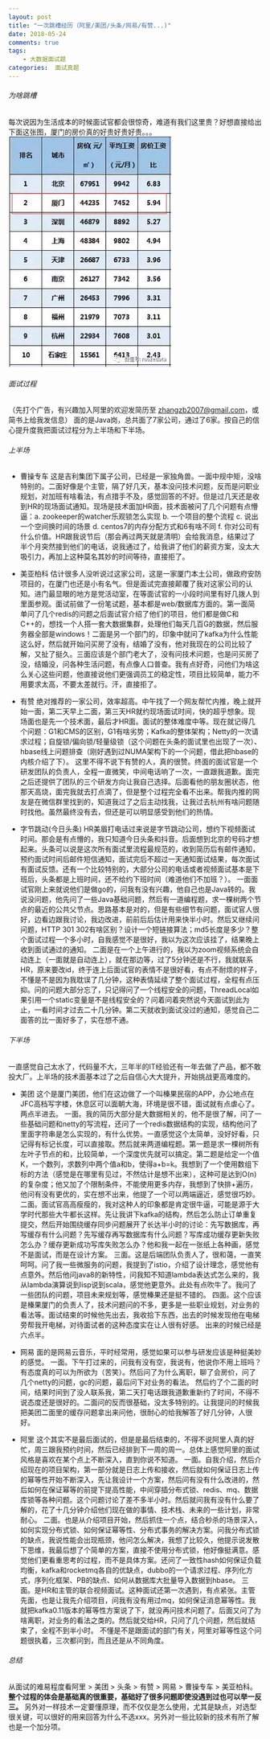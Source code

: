 ```yaml
---
layout: post
title: "一次跳槽经历（阿里/美团/头条/网易/有赞...)"
date: 2018-05-24
comments: true
tags: 
	- 大数据面试题
categories:  面试真题
---
```

###### 为啥跳槽
每次说因为生活成本的时候面试官都会很惊奇，难道有我们这里贵？好想直接给出下面这张图，厦门的房价真的好贵好贵好贵。。。
![enter description here](./assets/blogImg/tiaocao524.png)
<!--more--> 
###### 面试过程
（先打个广告，有兴趣加入阿里的欢迎发简历至 zhangzb2007@gmail.com，或简书上给我发信息）
面的是Java岗，总共面了7家公司，通过了6家。按自己的信心提升度我把面试过程分为上半场和下半场。
###### 上半场
- 曹操专车
这是吉利集团下属子公司，已经是一家独角兽。一面中规中矩，没啥特别的。二面好像是个主管，隔了好几天，基本没问技术问题，反而是问职业规划，对加班有啥看法，有点措手不及，感觉回答的不好。但是过几天还是收到HR的现场面试通知。现场是技术面加HR面，技术面被问了几个问题有点懵逼：a. zookeeper的watcher乐观锁怎么实现 b. 一个项目的整个流程 c. 说出一个空间换时间的场景 d. centos7的内存分配方式和6有啥不同 f. 你对公司有什么价值。HR跟我说节后（那会再过两天就是清明）会给我消息，结果过了半个月突然接到他们的电话，说我通过了，给我讲了他们的薪资方案，没太大吸引力，再加上这种莫名其妙的时间等待，直接拒了。

- 美亚柏科
估计很多人没听说过这家公司，这是一家厦门本土公司，做政府安防项目的，在厦门也还是小有名气。但是面试完直接颠覆了我对这家公司的认知。进门最显眼的地方是党活动室，在等面试官的一小段时间里有好几拨人到里面参观。面试前做了一份笔试题，基本都是web/数据库方面的。第一面简单问了几个redis的问题之后面试官介绍了他们的项目，他们都是做C和C++的，想找一个人搭一套大数据集群，处理他们每天几百G的数据，然后服务器全部是windows！二面是另一个部门的，印象中就问了kafka为什么性能这么好，然后就开始问买房了没有，结婚了没有，他对我现在的公司比较了解，又扯了挺久。三面应该是个部门老大了，没有问技术问题，也是问买房了没，结婚没，问各种生活问题，有点像人口普查。我有点好奇，问他们为啥这么关心这些问题，他直接说他们更强调员工的稳定性，项目比较简单，能力不用要求太高，不要太差就行。汗，直接拒了。

- 有赞
绝对推荐的一家公司，效率超高。中午找了一个网友帮忙内推，晚上就开始一面，第二天早上二面，第三天HR就约现场面试时间，快的超乎想象。现场面也是先一个技术面，最后才HR面。面试的整体难度中等。现在就记得几个问题：G1和CMS的区别，G1有啥劣势；Kafka的整体架构；Netty的一次请求过程；自旋锁/偏向锁/轻量级锁（这个问题在头条的面试里也出现了一次）、hbase线上问题排查（刚好遇到过NUMA架构下的一个问题，借此把hbase的内核介绍了下）。
这里不得不说下有赞的人，真的很赞。终面的面试官是一个研发团队的负责人，全程一直微笑，中间电话响了一次，一直跟我道歉。面完之后还提供了团队的三个研发方向让我自己选择。后面看他的朋友圈状态，他那天高烧，面完我就去打点滴了，但是整个过程完全看不出来。帮我内推的网友是在微信群里找到的，知道我过了之后主动找我，让我过去杭州有啥问题随时找他。虽然最终没有去，但还是可以明显感受到他们的热情。

- 字节跳动(今日头条)
HR美眉打电话过来说是字节跳动公司，想约下视频面试时间。那会是有点懵的，我只知道今日头条和抖音。后面想到北京的号码才想起来。头条可以说是这次所有面试里流程最规范的，收到简历后有邮件通知，预约面试时间后邮件短信通知，面试完后不超过一天通知面试结果，每次面试有面试反馈。还有一个比较特别的，大部分公司的电话或者视频面试基本是下班后，头条都是上班时间，还不给约下班时间（难道他们不加班？）。
一面面试官刚上来就说他们是做go的，问我有没有兴趣，他自己也是Java转的。我说没问题，他先问了一些Java基础问题，然后有一道编程题，求一棵树两个节点的最近的公共父节点。思路基本是对的，但是有些细节有问题，面试官人很好，边看边跟我讨论，我边改进，前前后后估计用来快半小时。然后又继续问问题，HTTP 301 302有啥区别？设计一个短链接算法；md5长度是多少？整个面试过程一个多小时，自我感觉不是很好，我以为这次应该挂了，结果晚上收到面试通过的通知。
二面是在一个上午进行的，我以为zoom视频系统会自动连上（一面就是自动连上），就在那边等，过了5分钟还是不行，我就联系HR，原来要改id，终于连上后面试官的表情不是很好看，有点不耐烦的样子，不懂是不是因为我耽误了几分钟，这种表情延续了整个面试过程，全程有点压抑。问的问题大部分忘了，只记得问了一个线程安全的问题，ThreadLocal如果引用一个static变量是不是线程安全的？问着问着突然说今天面试到此为止，一看时间才过去二十几分钟。第二天就收到面试没过的通知，感觉自己二面答的比一面好多了，实在想不通。

###### 下半场
一直感觉自己太水了，代码量不大，三年半的IT经验还有一年去做了产品，都不敢投大厂。上半场的技术面基本过了之后自信心大大提升，开始挑战更高难度的。
- 美团
这个是厦门美团，他们在这边做了一个叫榛果民宿的APP，办公地点在JFC高档写字楼，休息区可以面朝大海，环境是很不错，面试就有点虐心了。
两点半进去。
一面。我的简历大部分是大数据相关的，他不是很了解，问了一些基础问题和netty的写流程，还问了一个redis数据结构的实现，结构他问了里面字符串是怎么实现的，有什么优势。一直感觉这个太简单，没好好看，只记得有标记长度，可以直接取。然后就来两道编程题。第一题是求一棵树所有左叶子节点的和，比较简单，一个深度优先就可以搞定。第二题是给定一个值K，一个数列，求数列中两个值a和b，使得a+b=k。我想到了一个使用数组下标的方法（感觉是在哪里有见过，不然估计是想不出来），这种可是达到O(n)的复杂度；他又加了个限制条件，不能使用更多内存，我想到了快排+遍历，他问有没有更优的，实在想不出来，他提了一个可以两端逼近，感觉很巧妙。
二面。面试官高高瘦瘦的，我对这种人的印象都是肯定很牛逼，可能是源于大学时代那些大牛都长这样。先让我讲下kafka的结构，然后怎么防止订单重复提交，然后开始围绕缓存同步问题展开了长达半小时的讨论：先写数据库，再写缓存有什么问题？先写缓存再写数据库有什么问题？写库成功缓存更新失败怎么办？缓存更新成功写库失败怎么办？他和我一起在一张纸上各种画，感觉不是面试，而是在设计方案。
三面。这是后端团队负责人了，很和蔼，一直笑呵呵。问了我一些微服务的问题，我提到了istio，介绍了设计理念，感觉他有点意外。然后他问java8的新特性，问我知不知道lambda表达式怎么来的，我从lambda演算说到lisp说到scala，感觉他更意外。此处有点吹牛了。我问了一些团队的问题，项目未来规划等，感觉榛果还是挺不错的。
四面。这个应该是榛果厦门的负责人了，技术问题问的不多，更多是一些职业规划，对业务的看法等。面试结束的时候他先出去，我收拾下东西，出去的时候发现他在电梯旁帮我开电梯，对待面试者的这种态度实在让人很有好感。
出来的时候已经是六点半。

- 网易
面的是网易云音乐，平时经常用，感觉如果可以参与研发应该是种挺美妙的感觉。
一面。下午打过来的，问我有没有空，我说有，他说你不用上班吗？有态度真的可以为所欲为（苦笑）。然后问了为什么离职，聊了会房价，问了几个netty的问题，gc的问题，最后问下对业务的看法。
然后约了个二面的时间，结果时间到了没人联系我，第二天打电话跟我道歉重新约了时间，不得不说态度还是很好的。二面问的反而很基础，没太多特别的。让我提问的时候我把美团二面里的缓存问题拿出来问他，很耐心的给我解答了好几分钟，人很好。

- 阿里
这个其实不是最后面试的，但是是最后结束的，不得不说阿里人真的好忙，周三跟我预约时间，然后已经排到下一周的周一。总体上感觉阿里的面试风格是喜欢在某个点上不断深入，直到你说不知道。
一面。自我介绍，然后介绍现在的项目架构，第一部分就是日志上传和接收，然后就如何保证日志上传的幂等性开始不断深入，先让我设计一个方案，然后问有没有什么改进的，然后如何在保证幂等的前提下提高性能，中间穿插分布式锁、redis、mq、数据库锁等各种问题。这个问题讨论了差不多半小时。然后就问我有没有什么要了解的，花了十几分钟介绍他们现在做的事情、技术栈、未来的一些计划，非常耐心。
二面。也是从介绍项目开始，然后抓住一个点，结合秒杀的场景深入，如何实现分布式锁、如何保证幂等性、分布式事务的解决方案。问我分布式锁的缺点，我说性能会出现瓶颈，他问怎么解决，我想了比较久，他提示说发散下思维，我最后想了个简单的方案，直接不使用分布式锁，他好像挺满意。感觉他们更看重思考的过程，而不是具体方案。还问了一致性hash如何保证负载均衡，kafka和rocketmq各自的优缺点，dubbo的一个请求过程、序列化方式，序列化框架、PB的缺点、如何从数据库大批量导入数据到hbase。
三面。是HR和主管的联合视频面试。这种面试还第一次遇到，有点紧张。主管先面，也是让我先介绍项目，问我有没有用过mq，如何保证消息幂等性。我就把kafka0.11版本的幂等性方案说了下，就没再问技术问题了。后面又问了为啥离职，对业务的看法之类的。然后就交给HR，只问了几个问题，然后就结束了，全程不到半小时。
不懂是不是跟面试的部门有关，阿里对幂等性这个问题很执着，三次都问到，而且还是从不同角度。

###### 总结
从面试的难易程度看阿里 > 美团 > 头条 > 有赞 > 网易 > 曹操专车 > 美亚柏科。**整个过程的体会是基础真的很重要，基础好了很多问题即使没遇到过也可以举一反三。** 另外对一样技术一定要懂原理，而不仅仅是怎么使用，尤其是缺点，对选型很关键，可以很好的用来回答为什么不选xxx。另外对一些比较新的技术有所了解也是一个加分项。

